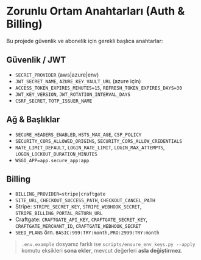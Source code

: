 # Zorunlu Ortam Anahtarları (Auth & Billing)

Bu projede güvenlik ve abonelik için gerekli başlıca anahtarlar:

## Güvenlik / JWT
- `SECRET_PROVIDER` (aws|azure|env)
- `JWT_SECRET_NAME`, `AZURE_KEY_VAULT_URL` (azure için)
- `ACCESS_TOKEN_EXPIRES_MINUTES=15`, `REFRESH_TOKEN_EXPIRES_DAYS=30`
- `JWT_KEY_VERSION`, `JWT_ROTATION_INTERVAL_DAYS`
- `CSRF_SECRET`, `TOTP_ISSUER_NAME`

## Ağ & Başlıklar
- `SECURE_HEADERS_ENABLED`, `HSTS_MAX_AGE`, `CSP_POLICY`
- `SECURITY_CORS_ALLOWED_ORIGINS`, `SECURITY_CORS_ALLOW_CREDENTIALS`
- `RATE_LIMIT_DEFAULT`, `LOGIN_RATE_LIMIT`, `LOGIN_MAX_ATTEMPTS`, `LOGIN_LOCKOUT_DURATION_MINUTES`
- `WSGI_APP=app.secure_app:app`

## Billing
- `BILLING_PROVIDER=stripe|craftgate`
- `SITE_URL`, `CHECKOUT_SUCCESS_PATH`, `CHECKOUT_CANCEL_PATH`
- Stripe: `STRIPE_SECRET_KEY`, `STRIPE_WEBHOOK_SECRET`, `STRIPE_BILLING_PORTAL_RETURN_URL`
- Craftgate: `CRAFTGATE_API_KEY`, `CRAFTGATE_SECRET_KEY`, `CRAFTGATE_MERCHANT_ID`, `CRAFTGATE_WEBHOOK_SECRET`
- `SEED_PLANS` örn. `BASIC:999:TRY:month,PRO:2999:TRY:month`

> `.env.example` dosyanız farklı ise `scripts/ensure_env_keys.py --apply` komutu eksikleri **sona ekler**, mevcut değerleri **asla değiştirmez**.
